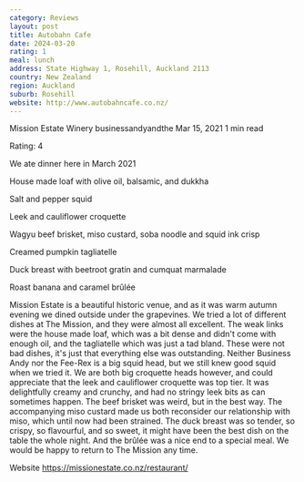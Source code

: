 ```yaml
---
category: Reviews
layout: post
title: Autobahn Cafe
date: 2024-03-20
rating: 1
meal: lunch
address: State Highway 1, Rosehill, Auckland 2113
country: New Zealand
region: Auckland
suburb: Rosehill
website: http://www.autobahncafe.co.nz/
---
```


Mission Estate Winery
businessandyandthe
Mar 15, 2021
1 min read

Rating: 4

We ate dinner here in March 2021

House made loaf with olive oil, balsamic, and dukkha 

Salt and pepper squid 

Leek and cauliflower croquette

Wagyu beef brisket, miso custard, soba noodle and squid ink crisp

Creamed pumpkin tagliatelle

Duck breast with beetroot gratin and cumquat marmalade

Roast banana and caramel brûlée

Mission Estate is a beautiful historic venue, and as it was warm autumn evening we dined outside under the grapevines. We tried a lot of different dishes at The Mission, and they were almost all excellent. The weak links were the house made loaf, which was a bit dense and didn't come with enough oil, and the tagliatelle which was just a tad bland. These were not bad dishes, it's just that everything else was outstanding. Neither Business Andy nor the Fee-Rex is a big squid head, but we still knew good squid when we tried it. We are both big croquette heads however, and could appreciate that the leek and cauliflower croquette was top tier. It was delightfully creamy and crunchy, and had no stringy leek bits as can sometimes happen. The beef brisket was weird, but in the best way. The accompanying miso custard made us both reconsider our relationship with miso, which until now had been strained. The duck breast was so tender, so crispy, so flavourful, and so sweet, it might have been the best dish on the table the whole night. And the brûlée was a nice end to a special meal. We would be happy to return to The Mission any time. 

Website https://missionestate.co.nz/restaurant/